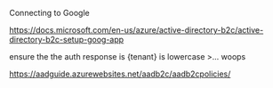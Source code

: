 Connecting to Google

https://docs.microsoft.com/en-us/azure/active-directory-b2c/active-directory-b2c-setup-goog-app

ensure the the auth response is {tenant} is lowercase >... woops

https://aadguide.azurewebsites.net/aadb2c/aadb2cpolicies/
